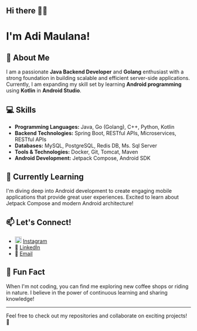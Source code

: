 ## Hi there 👋👋 
# I'm Adi Maulana!

## 🚀 About Me
I am a passionate **Java Backend Developer** and **Golang** enthusiast with a strong foundation in building scalable and efficient server-side applications. Currently, I am expanding my skill set by learning **Android programming** using **Kotlin** in **Android Studio**. 

## 💻 Skills
- **Programming Languages:** Java, Go (Golang), C++, Python, Kotlin
- **Backend Technologies:** Spring Boot, RESTful APIs, Microservices, RESTful APIs
- **Databases:** MySQL, PostgreSQL, Redis DB, Ms. Sql Server
- **Tools & Technologies:** Docker, Git, Tomcat, Maven
- **Android Development:** Jetpack Compose, Android SDK

## 🌱 Currently Learning
I'm diving deep into Android development to create engaging mobile applications that provide great user experiences. Excited to learn about Jetpack Compose and modern Android architecture!

## 📫 Let's Connect!
- <img src="https://upload.wikimedia.org/wikipedia/commons/a/a5/Instagram_icon.png" width="18" height="18"> [Instagram](https://instagram.com/adi.m4ulana)  
- 💼 [LinkedIn](https://www.linkedin.com/in/adi-maulana-amin)
- 📧 [Email](mailto:adimaulana28y@gmail.com)

 ## 🎉 Fun Fact
When I'm not coding, you can find me exploring new coffee shops or riding in nature. I believe in the power of continuous learning and sharing knowledge!

---

Feel free to check out my repositories and collaborate on exciting projects! 🚀
